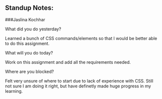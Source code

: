 ## Standup Notes:

###Jaslina Kochhar

What did you do yesterday?

Learned a bunch of CSS commands/elements so that I would be better able to do this assignment.




What will you do today?

Work on this assignment and add all the requirements needed.




Where are you blocked?

Felt very unsure of where to start due to lack of experience with CSS. Still not sure I am doing it right, but have definetly made huge progress in my learning.
